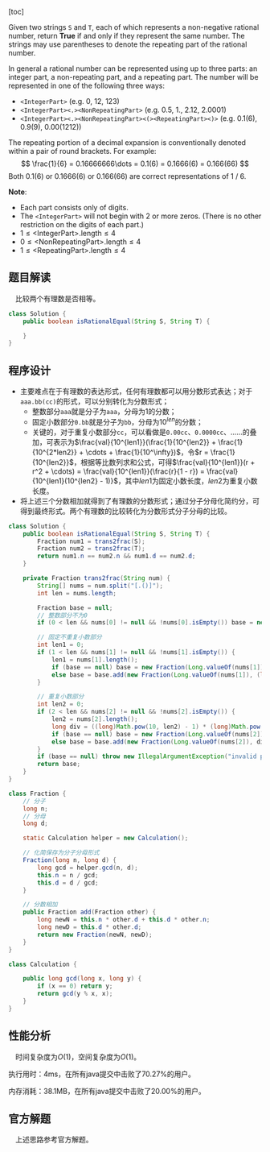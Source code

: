 [toc]

Given two strings `S` and `T`, each of which represents a non-negative rational number, return **True** if and only if they represent the same number. The strings may use parentheses to denote the repeating part of the rational number.

In general a rational number can be represented using up to three parts: an integer part, a non-repeating part, and a repeating part. The number will be represented in one of the following three ways:

* `<IntegerPart>` (e.g. 0, 12, 123)
* `<IntegerPart><.><NonRepeatingPart>`  (e.g. 0.5, 1., 2.12, 2.0001)
* `<IntegerPart><.><NonRepeatingPart><(><RepeatingPart><)>` (e.g. 0.1(6), 0.9(9), 0.00(1212))

The repeating portion of a decimal expansion is conventionally denoted within a pair of round brackets.  For example:
$$
\frac{1}{6} = 0.16666666\dots = 0.1(6) = 0.1666(6) = 0.166(66)
$$
Both 0.1(6) or 0.1666(6) or 0.166(66) are correct representations of 1 / 6.



**Note**:

* Each part consists only of digits.
* The `<IntegerPart>` will not begin with 2 or more zeros.  (There is no other restriction on the digits of each part.)
* $1 \le \text{<IntegerPart>.length} \le 4$
* $0 \le \text{<NonRepeatingPart>.length} \le 4$
* $1 \le \text{<RepeatingPart>.length} \le 4$



## 题目解读

&emsp;比较两个有理数是否相等。

```java
class Solution {
    public boolean isRationalEqual(String S, String T) {

    }
}
```

## 程序设计

* 主要难点在于有理数的表达形式，任何有理数都可以用分数形式表达；对于`aaa.bb(cc)`的形式，可以分别转化为分数形式；
  * 整数部分`aaa`就是分子为`aaa`，分母为$1$的分数；
  * 固定小数部分`0.bb`就是分子为`bb`，分母为$10^{len}$的分数；
  * 关键的，对于重复小数部分`cc`，可以看做是`0.00cc`、`0.0000cc`、……的叠加，可表示为$\frac{val}{10^{len1}}(\frac{1}{10^{len2}} + \frac{1}{10^{2*len2}} + \cdots + \frac{1}{10^\infty})$，令$r = \frac{1}{10^{len2}}$，根据等比数列求和公式，可得$\frac{val}{10^{len1}}(r + r^2 + \cdots) = \frac{val}{10^{len1}}(\frac{r}{1 - r}) = \frac{val}{10^{len1}(10^{len2} - 1)}$，其中$len1$为固定小数长度，$len2$为重复小数长度。
* 将上述三个分数相加就得到了有理数的分数形式；通过分子分母化简约分，可得到最终形式。两个有理数的比较转化为分数形式分子分母的比较。

```java
class Solution {
    public boolean isRationalEqual(String S, String T) {
        Fraction num1 = trans2frac(S);
        Fraction num2 = trans2frac(T);
        return num1.n == num2.n && num1.d == num2.d;
    }

    private Fraction trans2frac(String num) {
        String[] nums = num.split("[.()]");
        int len = nums.length;

        Fraction base = null;
        // 整数部分不为0
        if (0 < len && nums[0] != null && !nums[0].isEmpty()) base = new Fraction(Long.valueOf(nums[0]), 1);

        // 固定不重复小数部分
        int len1 = 0;
        if (1 < len && nums[1] != null && !nums[1].isEmpty()) {
            len1 = nums[1].length();
            if (base == null) base = new Fraction(Long.valueOf(nums[1]), (long)Math.pow(10, len1));
            else base = base.add(new Fraction(Long.valueOf(nums[1]), (long)Math.pow(10, len1)));
        }

        // 重复小数部分
        int len2 = 0;
        if (2 < len && nums[2] != null && !nums[2].isEmpty()) {
            len2 = nums[2].length();
            long div = ((long)Math.pow(10, len2) - 1) * (long)Math.pow(10, len1);
            if (base == null) base = new Fraction(Long.valueOf(nums[2]), div);
            else base = base.add(new Fraction(Long.valueOf(nums[2]), div));
        }
        if (base == null) throw new IllegalArgumentException("invalid param");
        return base;
    }
}

class Fraction {
    // 分子
    long n;
    // 分母
    long d;

    static Calculation helper = new Calculation();

    // 化简保存为分子分母形式
    Fraction(long n, long d) {
        long gcd = helper.gcd(n, d);
        this.n = n / gcd;
        this.d = d / gcd;
    }

    // 分数相加
    public Fraction add(Fraction other) {
        long newN = this.n * other.d + this.d * other.n;
        long newD = this.d * other.d;
        return new Fraction(newN, newD);
    }
}

class Calculation {

    public long gcd(long x, long y) {
        if (x == 0) return y;
        return gcd(y % x, x);
    }
}
```

## 性能分析

&emsp;时间复杂度为$O(1)$，空间复杂度为$O(1)$。

执行用时：4ms，在所有java提交中击败了70.27%的用户。

内存消耗：38.1MB，在所有java提交中击败了20.00%的用户。

## 官方解题

&emsp;上述思路参考官方解题。